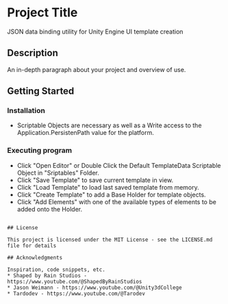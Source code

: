 # Project Title

JSON data binding utility for Unity Engine UI template creation

## Description

An in-depth paragraph about your project and overview of use.

## Getting Started

### Installation

* Scriptable Objects are necessary as well as a Write access to the Application.PersistenPath value for the platform.

### Executing program

* Click "Open Editor" or Double Click the Default TemplateData Scriptable Object in "Sriptables" Folder.
* Click "Save Template" to save current template in view.
* Click "Load Template" to load last saved template from memory.
* Click "Create Template" to add a Base Holder for template objects.
* Click "Add Elements" with one of the available types of elements to be added onto the Holder.
```

## License

This project is licensed under the MIT License - see the LICENSE.md file for details

## Acknowledgments

Inspiration, code snippets, etc.
* Shaped by Rain Studios - https://www.youtube.com/@ShapedByRainStudios
* Jason Weimann - https://www.youtube.com/@Unity3dCollege
* Tardodev - https://www.youtube.com/@Tarodev